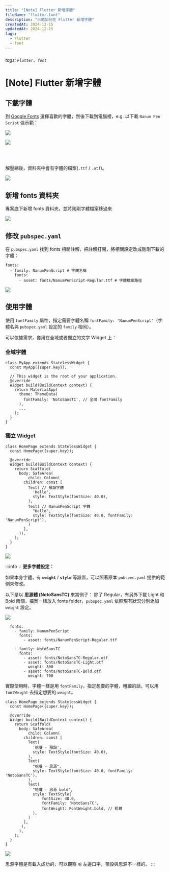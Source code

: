 ```yaml
---
title: "[Note] Flutter 新增字體"
fileName: "flutter-font"
description: "示範如何在 Flutter 新增字體"
createdAt: 2024-12-15
updatedAt: 2024-12-15
tags:
  - Flutter
  - font
---
```


###### tags: `Flutter`、`font`

# [Note] Flutter 新增字體

## 下載字體

到 [Google Fonts](https://fonts.google.com) 選擇喜歡的字體，然後下載到電腦裡，e.g. 以下載 `Nanum Pen Script` 做示範：

![](https://i.imgur.com/Y0cbVTR.png)

![](https://i.imgur.com/AuF1I5W.png)

<br/>
<br/>

解壓縮後，資料夾中會有字體的檔案(`.ttf` / `.otf`)。

![](https://i.imgur.com/xx7LsLP.png)

## 新增 fonts 資料夾

專案底下新增 fonts 資料夾，並將剛剛字體檔案移過來

![](https://i.imgur.com/aD5POCp.png)

## 修改 `pubspec.yaml`

在 `pubspec.yaml` 找到 fonts 相關註解，把註解打開，將相關設定改成剛剛下載的字體：

```yaml=
fonts:
  - family: NanumPenScript # 字體名稱
    fonts:
      - asset: fonts/NanumPenScript-Regular.ttf # 字體檔案路徑
```

![](https://i.imgur.com/2bPwspd.png)

## 使用字體

使用 `fontFamily` 屬性，指定需要字體名稱 `fontFamily: 'NanumPenScript'`（字體名與 `pubspec.yaml` 設定的 `family` 相同）。

可以依據需求，套用在全域或者獨立的文字 Widget 上：

### 全域字體

```dart=
class MyApp extends StatelessWidget {
  const MyApp({super.key});

  // This widget is the root of your application.
  @override
  Widget build(BuildContext context) {
    return MaterialApp(
      theme: ThemeData(
        fontFamily: 'NotoSansTC', // 全域 fontFamily
      ),
      ...
    );
  }
}

```

### 獨立 Widget

```dart=
class HomePage extends StatelessWidget {
  const HomePage({super.key});

  @override
  Widget build(BuildContext context) {
    return Scaffold(
      body: SafeArea(
          child: Column(
        children: const [
          Text( // 預設字體
            'Hello',
            style: TextStyle(fontSize: 40.0),
          ),
          Text( // NanumPenScript 字體
            "Hello",
            style: TextStyle(fontSize: 40.0, fontFamily: 'NanumPenScript'),
          )
        ],
      )),
    );
  }
}

```

![](https://i.imgur.com/MPzLuqE.png)

:::info
:bulb: **更多字體設定：**

如果本身字體，有 **`weight`** / **`style`** 等設置，可以照著原本 `pubspec.yaml` 提供的範例來修改。

以下是以 **思源體 (NotoSansTC)** 來當例子：
除了 Regular，有另外下載 Light 和 Bold 兩個，檔案一樣放入 fonts folder，`pubspec.yaml` 依照現有狀況分別添加 `weight` 設定。

![](https://i.imgur.com/NFSJFPU.png)

```yaml=
  fonts:
    - family: NanumPenScript
      fonts:
        - asset: fonts/NanumPenScript-Regular.ttf

    - family: NotoSansTC
      fonts:
        - asset: fonts/NotoSansTC-Regular.otf
        - asset: fonts/NotoSansTC-Light.otf
          weight: 300
        - asset: fonts/NotoSansTC-Bold.otf
          weight: 700
```

實際使用時，字體一樣是用 `fontFamily`，指定想要的字體，粗細的話，可以用 `fontWeight` 去指定想要的 `weight`。

```dart=
class HomePage extends StatelessWidget {
  const HomePage({super.key});

  @override
  Widget build(BuildContext context) {
    return Scaffold(
      body: SafeArea(
          child: Column(
        children: const [
          Text(
            '哈囉 - 預設',
            style: TextStyle(fontSize: 40.0),
          ),
          Text(
            "哈囉 - 思源",
            style: TextStyle(fontSize: 40.0, fontFamily: 'NotoSansTC'),
          ),
          Text(
            "哈囉 - 思源 bold",
            style: TextStyle(
                fontSize: 40.0,
                fontFamily: 'NotoSansTC',
                fontWeight: FontWeight.bold, // 粗體
            ),
          )
        ],
       ),
      ),
    );
  }
}
```

![](https://i.imgur.com/0lh0qeP.png)

思源字體是有載入成功的，可以觀察 `哈` 左邊口字，預設與思源不一樣的。
:::
